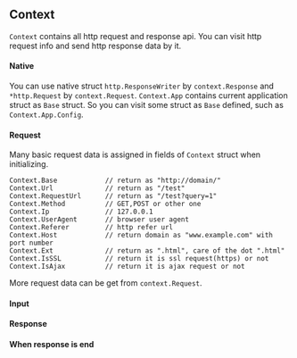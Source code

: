 ## Context

`Context` contains all http request and response api. You can visit http request info and send http response data by it.

#### Native

You can use native struct `http.ResponseWriter` by `context.Response` and `*http.Request` by `context.Request`. `Context.App` contains current application struct as `Base` struct. So you can visit some struct as `Base` defined, such as `Context.App.Config`.

#### Request

Many basic request data is assigned in fields of `Context` struct when initializing.

    Context.Base            // return as "http://domain/"
	Context.Url             // return as "/test"
	Context.RequestUrl      // return as "/test?query=1"
	Context.Method          // GET,POST or other one
	Context.Ip              // 127.0.0.1
	Context.UserAgent       // browser user agent
	Context.Referer         // http refer url
	Context.Host            // return domain as "www.example.com" with port number
	Context.Ext             // return as ".html", care of the dot ".html"
	Context.IsSSL           // return it is ssl request(https) or not
	Context.IsAjax          // return it is ajax request or not

More request data can be get from `context.Request`.

#### Input

#### Response

#### When response is end